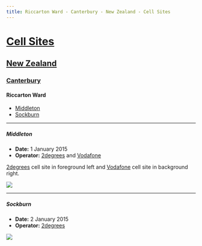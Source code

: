 ```yaml
---
title: Riccarton Ward - Canterbury - New Zealand - Cell Sites
---
```


# [Cell Sites](../../)

## [New Zealand](../)

### [Canterbury](./)

#### Riccarton Ward

* [Middleton](#middleton)
* [Sockburn](#sockburn)

---

##### Middleton

* **Date:** 1 January 2015
* **Operator:** [2degrees] and [Vodafone]

[2degrees] cell site in foreground left and [Vodafone] cell site in background right.

![](https://f001.backblazeb2.com/file/CellSites/NZ/CAN/20150101-163651.jpg)

---

##### Sockburn

* **Date:** 2 January 2015
* **Operator:** [2degrees]

![](https://f001.backblazeb2.com/file/CellSites/NZ/CAN/20150102-132250.jpg)

[2degrees]: https://en.wikipedia.org/wiki/2degrees
[Vodafone]: https://en.wikipedia.org/wiki/Vodafone_New_Zealand
